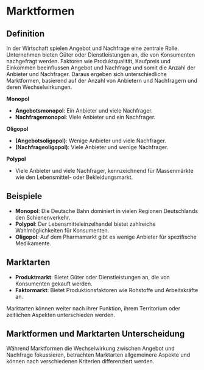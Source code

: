 # Marktformen

## Definition

In der Wirtschaft spielen Angebot und Nachfrage eine zentrale Rolle. Unternehmen bieten Güter oder Dienstleistungen an, die von Konsumenten nachgefragt werden. Faktoren wie Produktqualität, Kaufpreis und Einkommen beeinflussen Angebot und Nachfrage und somit die Anzahl der Anbieter und Nachfrager. Daraus ergeben sich unterschiedliche Marktformen, basierend auf der Anzahl von Anbietern und Nachfragern und deren Wechselwirkungen.

**Monopol**

- **Angebotsmonopol**: Ein Anbieter und viele Nachfrager.
- **Nachfragemonopol**: Viele Anbieter und ein Nachfrager.

**Oligopol**

- **(Angebotsoligopol)**: Wenige Anbieter und viele Nachfrager.
- **(Nachfrageoligopol)**: Viele Anbieter und wenige Nachfrager.

**Polypol**

- Viele Anbieter und viele Nachfrager, kennzeichnend für Massenmärkte wie den Lebensmittel- oder Bekleidungsmarkt.

## Beispiele

- **Monopol**: Die Deutsche Bahn dominiert in vielen Regionen Deutschlands den Schienenverkehr.
- **Polypol**: Der Lebensmitteleinzelhandel bietet zahlreiche Wahlmöglichkeiten für Konsumenten.
- **Oligopol**: Auf dem Pharmamarkt gibt es wenige Anbieter für spezifische Medikamente.

## Marktarten

- **Produktmarkt**: Bietet Güter oder Dienstleistungen an, die von Konsumenten gekauft werden.
- **Faktormarkt**: Bietet Produktionsfaktoren wie Rohstoffe und Arbeitskräfte an.

Marktarten können weiter nach ihrer Funktion, ihrem Territorium oder zeitlichen Aspekten unterschieden werden.

## Marktformen und Marktarten Unterscheidung

Während Marktformen die Wechselwirkung zwischen Angebot und Nachfrage fokussieren, betrachten Marktarten allgemeinere Aspekte und können nach verschiedenen Kriterien differenziert werden.
